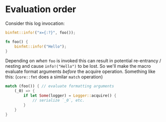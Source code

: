 # Evaluation order

Consider this log invocation:

``` rust
binfmt::info!("x={:?}", foo());

fn foo() {
    binfmt::info!("Hello");
}
```

Depending on *when* `foo` is invoked this can result in potential re-entrancy / nesting and cause `info!("Hello")` to be lost.
So we'll make the macro evaluate format arguments *before* the acquire operation.
Something like this:
(`core::fmt` does a similar `match` operation)

``` rust
match (foo()) { // evaluate formatting arguments
    (_0) => {
        if let Some(logger) = Logger::acquire() {
            // serialize `_0`, etc.
        }
    }
}
```
